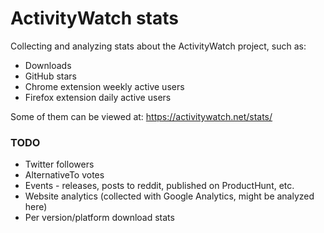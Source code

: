 ActivityWatch stats
===================

Collecting and analyzing stats about the ActivityWatch project, such as:

 - Downloads
 - GitHub stars
 - Chrome extension weekly active users
 - Firefox extension daily active users

Some of them can be viewed at: https://activitywatch.net/stats/


### TODO

 - Twitter followers
 - AlternativeTo votes
 - Events - releases, posts to reddit, published on ProductHunt, etc.
 - Website analytics (collected with Google Analytics, might be analyzed here)
 - Per version/platform download stats
